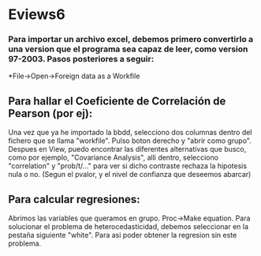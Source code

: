 # Eviews6

### Para importar un archivo excel, debemos primero convertirlo a una version que el programa sea capaz de leer, como version 97-2003. Pasos posteriores a seguir:
*File->Open->Foreign data as a Workfile

## Para hallar el Coeficiente de Correlación de Pearson (por ej):
Una vez que ya he importado la bbdd, selecciono dos columnas dentro del fichero que se llama "workfile". Pulso boton derecho y "abrir como grupo". Despues en View, puedo encontrar las diferentes alternativas que busco, como por ejemplo, "Covariance Analysis", alli dentro, selecciono "correlation" y "prob/t/..." para ver si dicho contraste rechaza la hipotesis nula o no. (Segun el pvalor, y el nivel de confianza que deseemos abarcar)

## Para calcular regresiones: 
Abrimos las variables que queramos en grupo. Proc->Make equation. Para solucionar el problema de heterocedasticidad, debemos seleccionar en la pestaña siguiente "white". Para asi poder obtener la regresion sin este problema.
